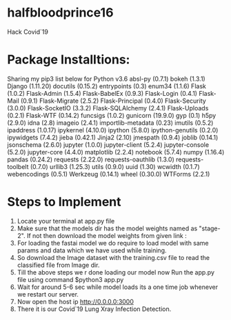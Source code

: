 # halfbloodprince16
Hack Covid`19

# Package Installtions:
  Sharing my pip3 list below for Python v3.6
  absl-py (0.7.1)
  bokeh (1.3.1)
  Django (1.11.20)
  docutils (0.15.2)
  entrypoints (0.3)
  enum34 (1.1.6)
  Flask (1.0.2)
  Flask-Admin (1.5.4)
  Flask-BabelEx (0.9.3)
  Flask-Login (0.4.1)
  Flask-Mail (0.9.1)
  Flask-Migrate (2.5.2)
  Flask-Principal (0.4.0)
  Flask-Security (3.0.0)
  Flask-SocketIO (3.3.2)
  Flask-SQLAlchemy (2.4.1)
  Flask-Uploads (0.2.1)
  Flask-WTF (0.14.2)
  funcsigs (1.0.2)
  gunicorn (19.9.0)
  gyp (0.1)
  h5py (2.9.0)
  idna (2.8)
  imageio (2.4.1)
  importlib-metadata (0.23)
  imutils (0.5.2)
  ipaddress (1.0.17)
  ipykernel (4.10.0)
  ipython (5.8.0)
  ipython-genutils (0.2.0)
  ipywidgets (7.4.2)
  jieba (0.42.1)
  Jinja2 (2.10)
  jmespath (0.9.4)
  joblib (0.14.1)
  jsonschema (2.6.0)
  jupyter (1.0.0)
  jupyter-client (5.2.4)
  jupyter-console (5.2.0)
  jupyter-core (4.4.0)
  matplotlib (2.2.4)
  notebook (5.7.4)
  numpy (1.16.4)
  pandas (0.24.2)
  requests (2.22.0)
  requests-oauthlib (1.3.0)
  requests-toolbelt (0.7.0)
  urllib3 (1.25.3)
  utils (0.9.0)
  uuid (1.30)
  wcwidth (0.1.7)
  webencodings (0.5.1)
  Werkzeug (0.14.1)
  wheel (0.30.0)
  WTForms (2.2.1)


# Steps to Implement 
  1. Locate your terminal at app.py file
  2. Make sure that the models dir has the model weights named as "stage-2". If not then download the model weights from       given link : 
  3. For loading the fastai model we do require to load model with same params and data which we have used while training. 
  4. So download the Image dataset with the training.csv file to read the classified file from Image dir.
  5. Till the above steps we r done loading our model now Run the app.py file using command $python3 app.py
  6. Wait for around 5-6 sec while model loads its a one time job whenever we restart our server.
  7. Now open the host ip http://0.0.0.0:3000 
  8. There it is our Covid`19 Lung Xray Infection Detection.
  
